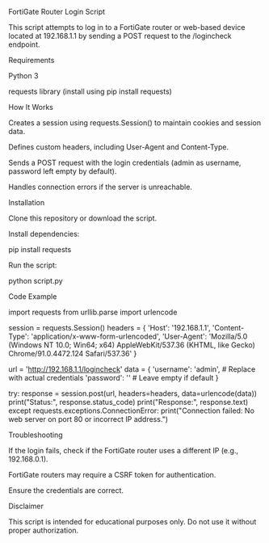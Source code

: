 FortiGate Router Login Script

This script attempts to log in to a FortiGate router or web-based device located at 192.168.1.1 by sending a POST request to the /logincheck endpoint.

Requirements

Python 3

requests library (install using pip install requests)

How It Works

Creates a session using requests.Session() to maintain cookies and session data.

Defines custom headers, including User-Agent and Content-Type.

Sends a POST request with the login credentials (admin as username, password left empty by default).

Handles connection errors if the server is unreachable.

Installation

Clone this repository or download the script.

Install dependencies:

pip install requests

Run the script:

python script.py

Code Example

import requests
from urllib.parse import urlencode

session = requests.Session()
headers = {
    'Host': '192.168.1.1',
    'Content-Type': 'application/x-www-form-urlencoded',
    'User-Agent': 'Mozilla/5.0 (Windows NT 10.0; Win64; x64) AppleWebKit/537.36 (KHTML, like Gecko) Chrome/91.0.4472.124 Safari/537.36'
}

url = 'http://192.168.1.1/logincheck'
data = {
    'username': 'admin',  # Replace with actual credentials
    'password': ''        # Leave empty if default
}

try:
    response = session.post(url, headers=headers, data=urlencode(data))
    print("Status:", response.status_code)
    print("Response:", response.text)
except requests.exceptions.ConnectionError:
    print("Connection failed: No web server on port 80 or incorrect IP address.")

Troubleshooting

If the login fails, check if the FortiGate router uses a different IP (e.g., 192.168.0.1).

FortiGate routers may require a CSRF token for authentication.

Ensure the credentials are correct.

Disclaimer

This script is intended for educational purposes only. Do not use it without proper authorization.


